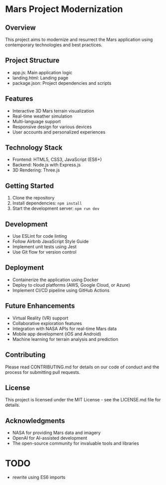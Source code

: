 # Mars Project Modernization

## Overview

This project aims to modernize and resurrect the Mars application using contemporary technologies and best practices.

## Project Structure

-   app.js: Main application logic
-   landing.html: Landing page
-   package.json: Project dependencies and scripts

## Features

-   Interactive 3D Mars terrain visualization
-   Real-time weather simulation
-   Multi-language support
-   Responsive design for various devices
-   User accounts and personalized experiences

## Technology Stack

-   Frontend: HTML5, CSS3, JavaScript (ES6+)
-   Backend: Node.js with Express.js
-   3D Rendering: Three.js

## Getting Started

1. Clone the repository
2. Install dependencies: `npm install`
3. Start the development server: `npm run dev`

## Development

-   Use ESLint for code linting
-   Follow Airbnb JavaScript Style Guide
-   Implement unit tests using Jest
-   Use Git flow for version control

## Deployment

-   Containerize the application using Docker
-   Deploy to cloud platforms (AWS, Google Cloud, or Azure)
-   Implement CI/CD pipeline using GitHub Actions

## Future Enhancements

-   Virtual Reality (VR) support
-   Collaborative exploration features
-   Integration with NASA APIs for real-time Mars data
-   Mobile app development (iOS and Android)
-   Machine learning for terrain analysis and prediction

## Contributing

Please read CONTRIBUTING.md for details on our code of conduct and the process for submitting pull requests.

## License

This project is licensed under the MIT License - see the LICENSE.md file for details.

## Acknowledgments

-   NASA for providing Mars data and imagery
-   OpenAI for AI-assisted development
-   The open-source community for invaluable tools and libraries

# TODO

-   rewrite using ES6 imports
